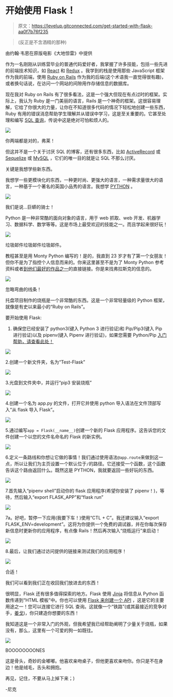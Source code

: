 # 开始使用 Flask！

> 原文：<https://levelup.gitconnected.com/get-started-with-flask-aa0f7b76f235>

> (反正是不含酒精的那种)

由约翰·韦恩在原版电影《大地惊雷》中提供

作为一名刚刚从训练营毕业的普通代码爱好者，我掌握了许多技能，包括一些先进的前端技术知识，如 [React](https://reactjs.org/) 和 [Redux](https://redux.js.org/) 。我学到的栈是使用那些 JavaScript 框架作为我的前端，使用 [Ruby on Rails](https://rubyonrails.org/) 作为我的后端(这个术语我一直觉得很有趣)，或者换句话说，在访问一个网站的间隙用作存储信息的数据库。

现在我对 Ruby on Rails 有了很多看法，这是一个强大但现在有点过时的框架。实际上，我认为 Ruby 是一门美丽的语言，Rails 是一个神奇的框架。这很容易理解，它给了你很大的力量，让你在不知道很多代码的情况下轻松地创建一些东西，Ruby 有用的错误消息帮助学生理解并从错误中学习，这是至关重要的。它甚至处理和编写 [SQL 查询](https://www.w3schools.com/sql/)，传说中这是绝对可怕和烦人的。

![](img/97aa42b9745741415274c8223eed6ce6.png)

你两端都是对的，弗莱！

但这并不是一个关于讨厌 SQL 的博客，还有很多东西，比如 [ActiveRecord](https://guides.rubyonrails.org/active_record_basics.html) 或 [Sequelize](https://sequelize.org/) 或 [MySQL](https://www.mysql.com/) ，它们的唯一目的就是让 SQL 不那么讨厌。

关键是我想学些新东西。

我想学一些更模块化的东西，一种更时尚、更强大的语言，一种需求量很大的语言，一种基于一个著名的英国小品秀的语言。我想学 [PYTHON](https://www.python.org/) 。

![](img/dd2e9bb49ba24bbf2cc89802c3cd7697.png)

我们是说…巨蟒的骑士！

Python 是一种非常酷的面向对象的语言，用于 web 抓取、web 开发、机器学习、数据科学、数学等等。这是市场上最受欢迎的技能之一。而且学起来很好玩！

![](img/1fd24b2b9703e3868ad21b87c25975e2.png)

垃圾邮件垃圾邮件垃圾邮件。

教程甚至是用 Monty Python 编写的！是的，我直到 23 岁才有了第一个女朋友！但你不是为了指控个人信息而来的。你来这里甚至不是为了 Monty Python 参考资料或者[到他们最好的作品之一](https://www.youtube.com/watch?v=jYFefppqEtE)的直接链接。你是来找弗拉斯克的信息的。

![](img/e87e1067317adf68f35db4fade39b388.png)

忽略弯曲的线条！

托盘项目制作的烧瓶是一个非常酷的东西。这是一个非常轻量级的 Python 框架，就像是有史以来最小的“Ruby on Rails”。

要开始使用 Flask:

1.  确保您已经安装了 python3(键入 Python 3 进行验证)和 Pip/Pip3(键入 Pip 进行验证)以及 pipenv(键入 Pipenv 进行验证)，如果您需要 Python/Pip [入门帮助，请查看此处！](https://docs.python.org/3/installing/index.html)

![](img/d3b91d09898dd83daa2a90b46f9b99f1.png)

2.创建一个新文件夹，名为“Test-Flask”

![](img/ec308717f9a1c0ff414540183faa3542.png)

3.光盘到文件夹中，并运行“pip3 安装烧瓶”

![](img/de4468f667ef7cb3a15e47d9b608e288.png)

4.创建一个名为 app.py 的文件，打开它并使用 python 导入语法在文件顶部写入“从 flask 导入 Flask”。

![](img/a5d78a49d84b7bd4e08f61757c9e179a.png)

5.通过编写`app = Flask(__name__)`创建一个新的 Flask 应用程序。这告诉您的文件创建一个以您的文件名命名的 Flask 的新实例。

![](img/c431eba7a7d63037e17fc542c06d1892.png)

6.定义一条路线和你想让它做的事情！我们通过使用语法`@app.route`来做到这一点，所以让我们为主页设置一个默认位于`/`的路径。它还接受一个函数，这个函数告诉这个路由返回什么。既然这是 PYTHON，我就要返回一些好玩的东西。

![](img/330ba19a2c23899559a93dc2e380b689.png)

7.首先输入“pipenv shell”启动你的 flask 应用程序(希望你安装了 pipenv！)，等待，然后输入“export FLASK_APP”和“flask run”

![](img/3a44ab13b7253619183604187054aa6a.png)

7a。好吧，暂停一下应用(我要下车！)使用“CTL + C”。我还建议输入“export FLASK_ENV=development”。这将为你提供一个免费的调试器，并在你每次保存新信息时更新你的应用程序，有点像 Rails！然后再次输入“烧瓶运行”来启动！

![](img/bed569781320b6df51e0096e90a44ac6.png)

8.最后，让我们通过访问提供的链接来测试我们的应用程序！

![](img/73e74cb07c43d54d2564e0aa6a841cc4.png)

合适！

我们可以看到我们正在收回我们放进去的东西！

很明显，Flask 还有很多值得探索的地方。Flask 使用 [Jinja](https://jinja.palletsprojects.com/en/2.11.x/) 将信息从 Python 函数传递到“HTML 模板”中。你也可以使用 [Flask 来创建一个 API](https://www.freecodecamp.org/news/build-a-simple-json-api-in-python/) ，这是它的主要用途之一！您可以连接它进行 SQL 查询。这就像一个“铁路”(或其最接近的竞争对手，[姜戈](https://www.djangoproject.com/))，你只建造你想要的东西！

我知道这是一个非常入门的外观，但我希望我已经帮助阐明了少量关于烧瓶，如果没有，那么，这里有一个可爱的狗一如既往。

![](img/0d24ba848b947a0e9e426d87d240a80b.png)

BOOOOOOOONES

这是骨头，奇妙的金嘟嘟。他喜欢亲吻桌子，但他更喜欢亲吻你。你只是不在身边！他是绒毛，舌头和拥抱。

再见，记住，不要从马上掉下来；)

-尼克